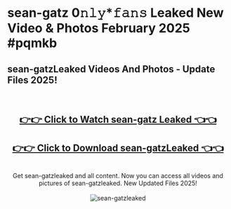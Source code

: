 # sean-gatz 0𝚗𝚕𝚢*𝚏𝚊𝚗𝚜 Leaked New Video & Photos February 2025 #pqmkb

<h2>sean-gatzLeaked Videos And Photos - Update Files 2025!</h2>
<br>
<div align="center">
<h2><a href="https://mediaupload.pro?title=sean-gatz&ref=11F" rel="nofollow">👉👉 Click to Watch sean-gatz Leaked 👈👈</a></h2>
<h2><a href="https://mediaupload.pro?title=sean-gatz&ref=11F" rel="nofollow">👉👉 Click to Download sean-gatzLeaked 👈👈</a></h2>
<br>
Get sean-gatzleaked and all content. Now you can access all videos and pictures of sean-gatzleaked. New Updated Files 2025!
<br>
<br>
<a href="https://mediaupload.pro?title=sean-gatz&ref=11F" rel="nofollow" data-target="animated-image.originalLink"><img src="https://i.ibb.co/Gkj2r4b/banner.png" alt="sean-gatzleaked" style="max-width: 100%; display: inline-block;" data-target="animated-image.originalImage"></a>
</div>
<br>

